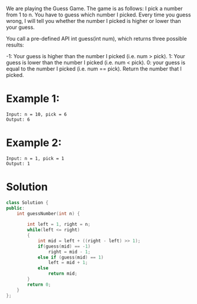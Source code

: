 We are playing the Guess Game. The game is as follows:
I pick a number from 1 to n. You have to guess which number I picked.
Every time you guess wrong, I will tell you whether the number I picked is higher or lower than your guess.

You call a pre-defined API int guess(int num), which returns three possible results:

-1: Your guess is higher than the number I picked (i.e. num > pick).
1: Your guess is lower than the number I picked (i.e. num < pick).
0: your guess is equal to the number I picked (i.e. num == pick).
Return the number that I picked.

# Example 1:
```
Input: n = 10, pick = 6
Output: 6
```

# Example 2:
```
Input: n = 1, pick = 1
Output: 1
```

# Solution
```cpp
class Solution {
public:
    int guessNumber(int n) {
        
        int left = 1, right = n;
        while(left <= right)
        {
            int mid = left + ((right - left) >> 1);
            if(guess(mid) == -1)
                right = mid - 1;
            else if (guess(mid) == 1)
                left = mid + 1;
            else
                return mid;
        }
        return 0;
    }
};
```